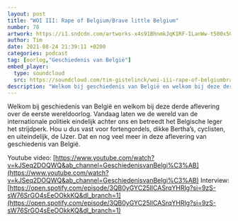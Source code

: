 ```yaml
---
layout: post
title: "WOI III: Rape of Belgium/Brave little Belgium"
number: 78
artwork: https://i1.sndcdn.com/artworks-x4s91BhnmkJqK1RF-ILanWw-t500x500.jpg
author: Tim
date: 2021-08-24 21:39:11 +0200
categories: podcast
tag: [oorlog,"Geschiedenis van België"]
embed_player:
  type: soundcloud
  src: https://soundcloud.com/tim-gistelinck/woi-iii-rape-of-belgiumbrave-little-belgium
description: "Welkom bij geschiedenis van België en welkom bij deze derde aflevering over de eerste wereldoorlog."
---
```

Welkom bij geschiedenis van België en welkom bij deze derde aflevering over de eerste wereldoorlog. Vandaag laten we de wereld van de internationale politiek eindelijk achter ons en betreedt het Belgische leger het strijdperk. Hou u dus vast voor fortengordels, dikke Bertha’s, cyclisten, en uiteindelijk, de IJzer. Dat en nog veel meer in deze aflevering van geschiedenis van België.

Youtube video: [https://www.youtube.com/watch?v=kJSeq2DOQWQ&ab_channel=GeschiedenisvanBelgi%C3%AB](https://www.youtube.com/watch?v=kJSeq2DOQWQ&ab_channel=GeschiedenisvanBelgi%C3%AB)
Interview: [https://open.spotify.com/episode/3QB0yGYC25lICASrqYHRlg?si=9zS-sW76SrGO4sEeOOkkKQ&dl_branch=1](https://open.spotify.com/episode/3QB0yGYC25lICASrqYHRlg?si=9zS-sW76SrGO4sEeOOkkKQ&dl_branch=1)